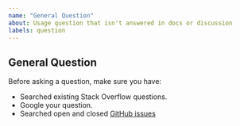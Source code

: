 ```yaml
---
name: "General Question"
about: Usage question that isn't answered in docs or discussion
labels: question
---
```


## General Question

Before asking a question, make sure you have:

- Searched existing Stack Overflow questions.
- Google your question.
- Searched open and closed [GitHub issues](https://github.com/kana112233/mybatis-plus-plugin/issues?utf8=%E2%9C%93&q=is%3Aissue)
